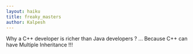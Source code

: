 ```yaml
---
layout: haiku
title: freaky_masters
author: Kalpesh
---
```


Why a C++ developer is richer than Java developers ? ...
Because C++ can have Multiple Inheritance !!! 
